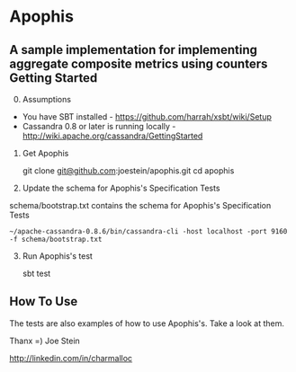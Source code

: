 Apophis
=======

A sample implementation for implementing aggregate composite metrics using counters
Getting Started
---------------

0) Assumptions

* You have SBT installed - https://github.com/harrah/xsbt/wiki/Setup
* Cassandra 0.8 or later is running locally - http://wiki.apache.org/cassandra/GettingStarted

1) Get Apophis

	git clone git@github.com:joestein/apophis.git
	cd apophis

2) Update the schema for Apophis's Specification Tests

schema/bootstrap.txt contains the schema for Apophis's Specification Tests

	~/apache-cassandra-0.8.6/bin/cassandra-cli -host localhost -port 9160 -f schema/bootstrap.txt

3) Run Apophis's test
	
	sbt test

How To Use
----------

The tests are also examples of how to use Apophis's.  Take a look at them.

Thanx =) Joe Stein

http://linkedin.com/in/charmalloc
